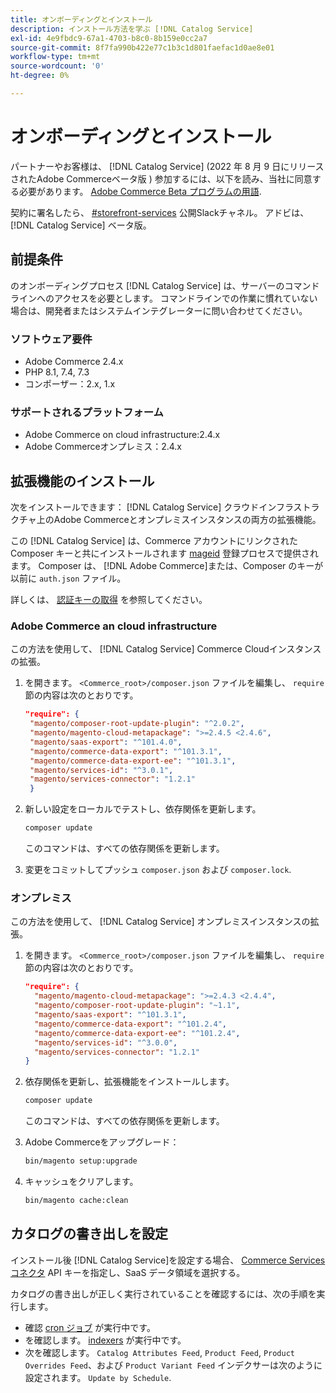 ```yaml
---
title: オンボーディングとインストール
description: インストール方法を学ぶ [!DNL Catalog Service]
exl-id: 4e9fbdc9-67a1-4703-b8c0-8b159e0cc2a7
source-git-commit: 8f7fa990b422e77c1b3c1d801faefac1d0ae8e01
workflow-type: tm+mt
source-wordcount: '0'
ht-degree: 0%

---
```


# オンボーディングとインストール

パートナーやお客様は、 [!DNL Catalog Service] (2022 年 8 月 9 日にリリースされたAdobe Commerceベータ版 ) 参加するには、以下を読み、当社に同意する必要があります。 [Adobe Commerce Beta プログラムの用語](https://experiencecloudpanel.adobe.com/h/s/6eGskQlHvLSHztsNmKCWMy).

契約に署名したら、 [#storefront-services](https://magentocommeng.slack.com/archives/C03HVPG8RS4) 公開Slackチャネル。 アドビは、 [!DNL Catalog Service] ベータ版。

## 前提条件

のオンボーディングプロセス [!DNL Catalog Service] は、サーバーのコマンドラインへのアクセスを必要とします。 コマンドラインでの作業に慣れていない場合は、開発者またはシステムインテグレーターに問い合わせてください。

### ソフトウェア要件

- Adobe Commerce 2.4.x
- PHP 8.1, 7.4, 7.3
- コンポーザー：2.x, 1.x

### サポートされるプラットフォーム

- Adobe Commerce on cloud infrastructure:2.4.x
- Adobe Commerceオンプレミス：2.4.x

## 拡張機能のインストール

次をインストールできます： [!DNL Catalog Service] クラウドインフラストラクチャ上のAdobe Commerceとオンプレミスインスタンスの両方の拡張機能。

この [!DNL Catalog Service] は、Commerce アカウントにリンクされた Composer キーと共にインストールされます [mageid](https://developer.adobe.com/commerce/marketplace/guides/sellers/profile-personal/#field-descriptions) 登録プロセスで提供されます。 Composer は、 [!DNL Adobe Commerce]または、Composer のキーが以前に `auth.json` ファイル。

詳しくは、 [認証キーの取得](https://devdocs.magento.com/guides/v2.4/install-gde/prereq/connect-auth.html) を参照してください。

### Adobe Commerce an cloud infrastructure

この方法を使用して、 [!DNL Catalog Service] Commerce Cloudインスタンスの拡張。

1. を開きます。 `<Commerce_root>/composer.json` ファイルを編集し、 `require` 節の内容は次のとおりです。

   ```json
   "require": {
    "magento/composer-root-update-plugin": "^2.0.2",
    "magento/magento-cloud-metapackage": ">=2.4.5 <2.4.6",
    "magento/saas-export": "^101.4.0",
    "magento/commerce-data-export": "^101.3.1",
    "magento/commerce-data-export-ee": "^101.3.1",
    "magento/services-id": "^3.0.1",
    "magento/services-connector": "1.2.1"
    }
   ```

   <!-- What if the customer already has other services installed, and some of these lines are already present? Do they need to delete the duplications? What if the version numbers are different? -->

1. 新しい設定をローカルでテストし、依存関係を更新します。

   ```bash
   composer update
   ```

   このコマンドは、すべての依存関係を更新します。

1. 変更をコミットしてプッシュ `composer.json` および `composer.lock`.

### オンプレミス

この方法を使用して、 [!DNL Catalog Service] オンプレミスインスタンスの拡張。

1. を開きます。 `<Commerce_root>/composer.json` ファイルを編集し、 `require` 節の内容は次のとおりです。

   ```json
   "require": {
     "magento/magento-cloud-metapackage": ">=2.4.3 <2.4.4",
     "magento/composer-root-update-plugin": "~1.1",
     "magento/saas-export": "^101.3.1",
     "magento/commerce-data-export": "^101.2.4",    
     "magento/commerce-data-export-ee": "^101.2.4",
     "magento/services-id": "^3.0.0",
     "magento/services-connector": "1.2.1"
   }
   ```

1. 依存関係を更新し、拡張機能をインストールします。

   ```bash
   composer update
   ```

   このコマンドは、すべての依存関係を更新します。

1. Adobe Commerceをアップグレード：

   ```bash
   bin/magento setup:upgrade
   ```

1. キャッシュをクリアします。

   ```bash
   bin/magento cache:clean
   ```

## カタログの書き出しを設定

インストール後 [!DNL Catalog Service]を設定する場合、 [Commerce Services コネクタ](../landing/saas.md) API キーを指定し、SaaS データ領域を選択する。

カタログの書き出しが正しく実行されていることを確認するには、次の手順を実行します。

- 確認 [cron ジョブ](https://experienceleague.adobe.com/docs/commerce-operations/configuration-guide/cli/configure-cron-jobs.html) が実行中です。
- を確認します。 [indexers](https://experienceleague.adobe.com/docs/commerce-operations/configuration-guide/cli/manage-indexers.html) が実行中です。
- 次を確認します。 `Catalog Attributes Feed`, `Product Feed`, `Product Overrides Feed`、および `Product Variant Feed` インデクサーは次のように設定されます。 `Update by Schedule`.
